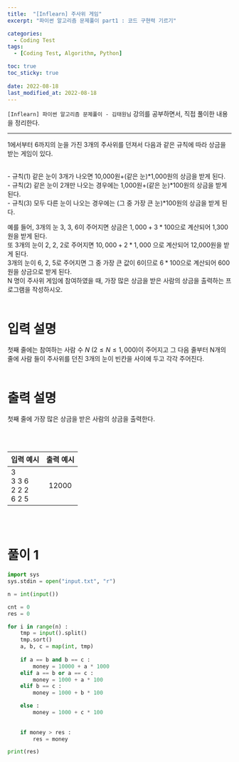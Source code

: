 ```yaml
---
title:  "[Inflearn] 주사위 게임"
excerpt: "파이썬 알고리즘 문제풀이 part1 : 코드 구현력 기르기"

categories:
  - Coding Test
tags:
  - [Coding Test, Algorithm, Python]

toc: true
toc_sticky: true
 
date: 2022-08-18
last_modified_at: 2022-08-18
---
```


`[Inflearn] 파이썬 알고리즘 문제풀이 - 김태원님` 강의를 공부하면서, 직접 풀이한 내용을 정리한다. 

---


1에서부터 6까지의 눈을 가진 3개의 주사위를 던져서 다음과 같은 규칙에 따라 상금을 받는 게임이 있다.

<br>
- 규칙(1) 같은 눈이 3개가 나오면 10,000원+(같은 눈)*1,000원의 상금을 받게 된다. <br>
- 규칙(2) 같은 눈이 2개만 나오는 경우에는 1,000원+(같은 눈)*100원의 상금을 받게 된다.<br> 
- 규칙(3) 모두 다른 눈이 나오는 경우에는 (그 중 가장 큰 눈)*100원의 상금을 받게 된다. 

<br>

예를 들어, 3개의 눈 3, 3, 6이 주어지면 상금은 $1,000+3*100$으로 계산되어 1,300원을 받게 된다. <br>
또 3개의 눈이 2, 2, 2로 주어지면 $10,000+2*1,000$ 으로 계산되어 12,000원을 받게 된다. <br>
3개의 눈이 6, 2, 5로 주어지면 그 중 가장 큰 값이 6이므로 $6*100$으로 계산되어 600원을 상금으로 받게 된다.<br>
N 명이 주사위 게임에 참여하였을 때, 가장 많은 상금을 받은 사람의 상금을 출력하는 프로그램을 작성하시오.
<br><br>

# 입력 설명

첫째 줄에는 참여하는 사람 수 $N$ ($2 \le N \le 1,000$)이 주어지고 그 다음 줄부터 N개의 줄에 사람
들이 주사위를 던진 3개의 눈이 빈칸을 사이에 두고 각각 주어진다. 
<br><br>

# 출력 설명
첫째 줄에 가장 많은 상금을 받은 사람의 상금을 출력한다.

<br><br>

|입력 예시| 출력 예시 |
|---|:---:|
|3<br>3 3 6<br>2 2 2<br>6 2 5| 12000|

<br><br>

# 풀이 1

```python
import sys
sys.stdin = open("input.txt", "r")

n = int(input())

cnt = 0
res = 0

for i in range(n) : 
    tmp = input().split()
    tmp.sort()
    a, b, c = map(int, tmp)
    
    if a == b and b == c :
        money = 10000 + a * 1000
    elif a == b or a == c :
        money = 1000 + a * 100
    elif b == c : 
        money = 1000 + b * 100

    else : 
        money = 1000 + c * 100
    
    
    if money > res :
        res = money

print(res)
```

<br><br>

